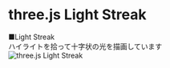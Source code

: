 # three.js Light Streak


■Light Streak  
ハイライトを拾って十字状の光を描画しています  
![three.js Light Streak](http://skizi.jp/github/assets/images/light_streak0.gif)